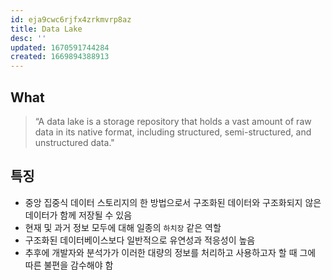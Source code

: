 ```yaml
---
id: eja9cwc6rjfx4zrkmvrp8az
title: Data Lake
desc: ''
updated: 1670591744284
created: 1669894388913
---
```


## What

> “A data lake is a storage repository that holds a vast amount of raw data in its native format, including structured, semi-structured, and unstructured data."

## 특징

- 중앙 집중식 데이터 스토리지의 한 방법으로서 구조화된 데이터와 구조화되지 않은 데이터가 함께 저장될 수 있음
- 현재 및 과거 정보 모두에 대해 일종의 `하치장` 같은 역할
- 구조화된 데이터베이스보다 일반적으로 유연성과 적응성이 높음
- 추후에 개발자와 분석가가 이러한 대량의 정보를 처리하고 사용하고자 할 때 그에 따른 불편을 감수해야 함